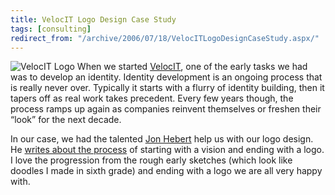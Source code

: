 ```yaml
---
title: VelocIT Logo Design Case Study
tags: [consulting]
redirect_from: "/archive/2006/07/18/VelocITLogoDesignCaseStudy.aspx/"
---
```


![VelocIT Logo](https://haacked.com/assets/images/veloc-it_logo.gif) When we
started [VelocIT](http://veloc-it.com/ "VelocIT"), one of the early
tasks we had was to develop an identity. Identity development is an
ongoing process that is really never over. Typically it starts with a
flurry of identity building, then it tapers off as real work takes
precedent. Every few years though, the process ramps up again as
companies reinvent themselves or freshen their “look” for the next
decade.

In our case, we had the talented [Jon
Hebert](http://www.northlinx.com/wordpress/ "Jon Hebert blog") help us
with our logo design. He [writes about the
process](http://www.northlinx.com/wordpress/?p=14 "Case Study, VelocIT Logo")
of starting with a vision and ending with a logo. I love the progression
from the rough early sketches (which look like doodles I made in sixth
grade) and ending with a logo we are all very happy with.

